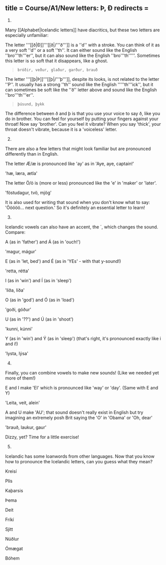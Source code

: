 title = Course/A1/New letters: Þ, Ð
redirects =
---

1.

Many [[Alphabet|Icelandic letters]] have diacritics, but these two letters are especially unfamiliar:

The letter '''[[ð|Ð]]'''[[ð|/'''ð''']] is a ''d'' with a stroke. You can think of it as a very soft ''d'' or a soft ''th''. It can either sound like the English ''bro'''th'''er'', but it can also sound like the English ''bro'''th'''''. Sometimes this letter is so soft that it disappears, like a ghost.<blockquote>`bróðir, veður, glaður, garður, brauð`</blockquote>The letter '''[[þ|Þ]]'''[[þ|/'''þ''']], despite its looks, is not related to the letter ''P''. It usually has a strong ''th'' sound like the English '''''th'''ick'', but it can sometimes be soft like the ''ð'' letter above and sound like the English ''bro'''th'''er''. <blockquote>`þúsund, þykk`</blockquote>The difference between ð and þ is that you use your voice to say ð, like you do in brother. You can feel for yourself by putting your fingers against your throat! Now say 'brother'. Can you feel it vibrate? When you say 'thick', your throat doesn't vibrate, because it is a 'voiceless' letter.


2. 

There are also a few letters that might look familiar but are pronounced differently than in English. 


The letter Æ/æ is pronounced like 'ay' as in 'Aye, aye, captain!' 

'hæ, læra, ætla'

The letter Ö/ö is (more or less) pronounced like the 'e' in 'maker' or 'later'.

'föstudagur, tvö, mjög'

It is also used for writing that sound when you don't know what to say: 'Ööööö... next question.'  So it's definitely an essential letter to learn!


3. 

Icelandic vowels can also have an accent, the ´, which changes the sound. Compare:

A (as in 'father') and Á (as in 'ouch!')

'magur, mágur'

E (as in 'let, bed') and É (as in 'YEs' - with that y-sound!)

'retta, rétta'

I (as in 'win') and Í (as in 'sleep')

'liða, líða'

O (as in 'god') and Ó (as in 'load')

'goði, góður'

U (as in '??') and Ú (as in 'shoot')

'kunni, kúnni'

Y (as in 'win') and Ý (as in 'sleep') (that's right, it's pronounced exactly like i and í!)

'lysta, lýsa'


4. 

Finally, you can combine vowels to make new sounds! (Like we needed yet more of them!)

E and I make 'EI' which is pronounced like 'way' or 'day'. (Same with E and Y)

'Leita, veit, alein'

A and U make 'AU'; that sound doesn't really exist in English but try imagining an extremely posh Brit saying the 'O' in 'Obama' or 'Oh, dear'

'brauð, laukur, gaur'


Dizzy, yet? Time for a little exercise!


5.

Icelandic has some loanwords from other languages. Now that you know how to pronounce the Icelandic letters, can you guess what they mean? 


Kreisí

Plís

Kaþarsis

Þema

Deit

Fríkí

Sjitt

Núðlur

Ómægat

Bóhem
<br />